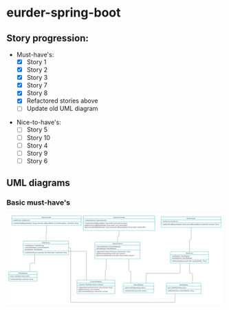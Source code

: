 # eurder-spring-boot
## Story progression:
* Must-have's:
   - [X] Story 1
   - [X] Story 2
   - [X] Story 3
   - [X] Story 7
   - [X] Story 8
   - [X] Refactored stories above
   - [ ] Update old UML diagram
- Nice-to-have's:
   - [ ] Story 5
   - [ ] Story 10
   - [ ] Story 4
   - [ ] Story 9
   - [ ] Story 6

## UML diagrams
### Basic must-have's
![Basic UML Diagram](eurder-must-have-UML-diagram.jpg) 
